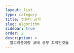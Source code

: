 ```yaml
---
layout: list
type: category
title: 컴퓨터 공학
slug: algorithm
sidebar: true
order: 2
description: >
  알고리즘이랑 코테 공부 끄적인것들
---
```

